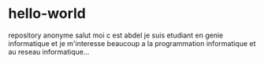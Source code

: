 # hello-world
repository anonyme
salut moi c est abdel je suis etudiant en genie informatique et je m'interesse beaucoup a la programmation informatique et au reseau informatique...
